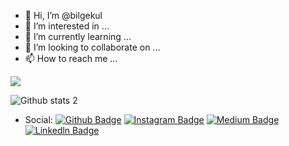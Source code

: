 - 👋 Hi, I’m @bilgekul
- 👀 I’m interested in ...
- 🌱 I’m currently learning ...
- 💞️ I’m looking to collaborate on ...
- 📫 How to reach me ...

<!---
Bilgeqwer/Bilgeqwer is a ✨ special ✨ repository because its `README.md` (this file) appears on your GitHub profile.
You can click the Preview link to take a look at your changes.
--->
<img src="https://img.favpng.com/14/7/20/github-universe-desktop-wallpaper-png-favpng-8uVasNq6MNXJ7CjdtG6xSLy7i.jpg" width="auto">

![Github stats 2](https://github-readme-stats.vercel.app/api?username=bilgekul&show_icons=true&theme=radical)


- Social:
[![Github Badge](https://img.shields.io/badge/GitHub-100000?style=for-the-badge&logo=github&logoColor=white)](https://github.com/bilgekul) 
[![Instagram Badge](https://img.shields.io/badge/Instagram-E4405F?style=for-the-badge&logo=instagram&logoColor=white)](https://www.instagram.com/as_a_bilgekul) 
[![Medium Badge](https://img.shields.io/badge/Medium-12100E?style=for-the-badge&logo=medium&logoColor=white)](https://medium.com/@b.kadirhanofficial) 
[![Linkedln Badge](https://img.shields.io/badge/LinkedIn-0077B5?style=for-the-badge&logo=linkedin&logoColor=white)](link)


